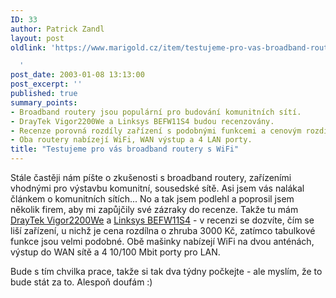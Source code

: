 ```yaml
---
ID: 33
author: Patrick Zandl
layout: post
oldlink: 'https://www.marigold.cz/item/testujeme-pro-vas-broadband-routery-s-wifi

  '
post_date: 2003-01-08 13:13:00
post_excerpt: ''
published: true
summary_points:
- Broadband routery jsou populární pro budování komunitních sítí.
- DrayTek Vigor2200We a Linksys BEFW11S4 budou recenzovány.
- Recenze porovná rozdíly zařízení s podobnými funkcemi a cenovým rozdílem 3000 Kč.
- Oba routery nabízejí WiFi, WAN výstup a 4 LAN porty.
title: "Testujeme pro vás broadband routery s WiFi"
---
```


<p>
Stále častěji nám píšte o zkušenosti s broadband routery, zařízeními vhodnými pro výstavbu komunitní, sousedské sítě. Asi jsem vás nalákal článkem o komunitních sítích... No a tak jsem podlehl a poprosil jsem několik firem, aby mi zapůjčily své zázraky do recenze. Takže tu mám <A href="#">DrayTek Vigor2200We</A> a <A href="#">Linksys BEFW11S4</A> - v recenzi se dozvíte, čím se liší zařízení, u nichž je cena rozdílna o zhruba 3000 Kč, zatímco tabulkové funkce jsou velmi podobné. Obě mašinky nabízejí WiFi na dvou anténách, výstup do WAN sítě a 4 10/100 Mbit porty pro LAN. </p>

<p>
Bude s tím chvilka prace, takže si tak dva týdny počkejte - ale myslím, že to bude stát za to. Alespoň doufám :)</p>